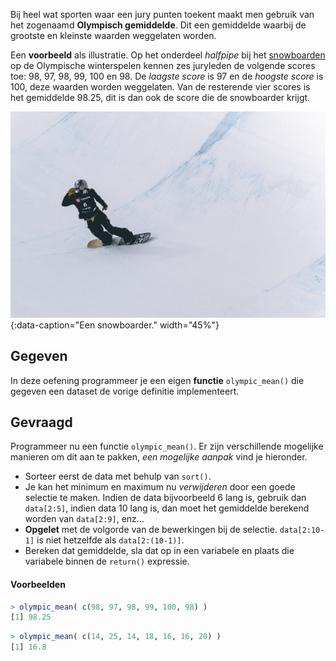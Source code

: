 Bij heel wat sporten waar een jury punten toekent maakt men gebruik van het zogenaamd **Olympisch gemiddelde**. Dit een gemiddelde waarbij de grootste en kleinste waarden weggelaten worden.

Een **voorbeeld** als illustratie. Op het onderdeel *halfpipe* bij het <a href="https://nl.wikipedia.org/wiki/Snowboarden" target="_blank">snowboarden</a> op de Olympische winterspelen kennen zes juryleden de volgende scores toe: 98, 97, 98, 99, 100 en 98. De *laagste score* is 97 en de *hoogste score* is 100, deze waarden worden weggelaten. Van de resterende vier scores is het gemiddelde 98.25, dit is dan ook de score die de snowboarder krijgt.

![Een snowboarder.](media/patrick-t-kindt.jpg "Foto door Patrick T'Kindt op Unsplash."){:data-caption="Een snowboarder." width="45%"}

## Gegeven

In deze oefening programmeer je een eigen **functie** `olympic_mean()` die gegeven een dataset de vorige definitie implementeert.

## Gevraagd

Programmeer nu een functie `olympic_mean()`. Er zijn verschillende mogelijke manieren om dit aan te pakken, *een mogelijke aanpak* vind je hieronder.

- Sorteer eerst de data met behulp van `sort()`.
- Je kan het minimum en maximum nu *verwijderen* door een goede selectie te maken. Indien de data bijvoorbeeld 6 lang is, gebruik dan `data[2:5]`, indien data 10 lang is, dan moet het gemiddelde berekend worden van `data[2:9]`, enz...
- **Opgelet** met de volgorde van de bewerkingen bij de selectie. `data[2:10-1]` is niet hetzelfde als `data[2:(10-1)]`.
- Bereken dat gemiddelde, sla dat op in een variabele en plaats die variabele binnen de `return()` expressie.

#### Voorbeelden

```r 
> olympic_mean( c(98, 97, 98, 99, 100, 98) )
[1] 98.25
```

```r
> olympic_mean( c(14, 25, 14, 18, 16, 16, 20) )
[1] 16.8
```